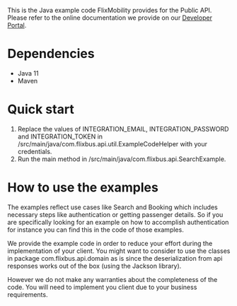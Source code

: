 This is the Java example code FlixMobility provides for the Public API.
Please refer to the online documentation we provide on our 
[Developer Portal](https://developer.flix.tech/).

# Dependencies
- Java 11
- Maven

# Quick start
1. Replace the values of INTEGRATION_EMAIL, INTEGRATION_PASSWORD and 
INTEGRATION_TOKEN in 
/src/main/java/com.flixbus.api.util.ExampleCodeHelper with your credentials.
2. Run the main method in /src/main/java/com.flixbus.api.SearchExample.

# How to use the examples
The examples reflect use cases like Search and Booking which includes 
necessary steps like authentication or getting passenger details. So if you 
are specifically looking for an example on how to accomplish authentication
for instance you can find this in the code of those examples.

We provide the example code in order to reduce your effort during the 
implementation of your client. You might want to consider to use the classes 
in package com.flixbus.api.domain as is since the deserialization from api 
responses works out of the box (using the Jackson library).

However we do not make any warranties about the completeness of the code.
You will need to implement you client due to your business requirements.